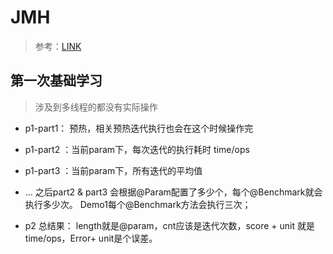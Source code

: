 # JMH
> 参考：[LINK](https://www.zhihu.com/question/276455629/answer/1259967560)

## 第一次基础学习
> 涉及到多线程的都没有实际操作

* p1-part1： 预热，相关预热迭代执行也会在这个时候操作完

* p1-part2 ：当前param下，每次迭代的执行耗时 time/ops

* p1-part3 ：当前param下，所有迭代的平均值

* ... 之后part2 & part3 会根据@Param配置了多少个，每个@Benchmark就会执行多少次。
Demo1每个@Benchmark方法会执行三次；

* p2 总结果： length就是@param，cnt应该是迭代次数，score + unit 就是 time/ops，Error+ unit是个误差。

